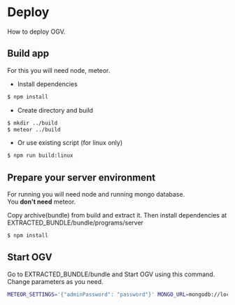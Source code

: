 # Deploy

How to deploy OGV.

## Build app

For this you will need node, meteor.  
 * Install dependencies 
  ```sh
  $ npm install
  ```
  * Create directory and build
  ```sh
  $ mkdir ../build
  $ meteor ../build
  ```
  * Or use existing script (for linux only)
  ```sh
  $ npm run build:linux
  ```

## Prepare your server environment

For running you will need node and running mongo database.  
You **don't need** meteor.

Copy archive(bundle) from build and extract it. Then install dependencies at EXTRACTED_BUNDLE/bundle/programs/server

```sh
$ npm install
```

## Start OGV

Go to EXTRACTED_BUNDLE/bundle and Start OGV using this command. Change parameters as you need.

```sh
METEOR_SETTINGS='{"adminPassword": "password"}' MONGO_URL=mongodb://localhost/meteor ROOT_URL=http://localhost PORT=3000 node main.js
```